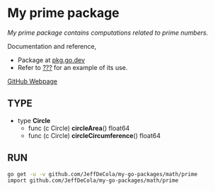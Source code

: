 # My prime package

_My prime package contains computations related to prime numbers._

Documentation and reference,

* Package at [pkg.go.dev](https://pkg.go.dev/github.com/JeffDeCola/my-go-packages/geometry/???)
* Refer to
  [???](https://github.com/JeffDeCola/my-go-examples/????)
  for an example of its use.

[GitHub Webpage](https://jeffdecola.github.io/my-go-packages/)

## TYPE

* type **Circle**
  * func (c Circle) **circleArea**() float64
  * func (c Circle) **circleCircumference**() float64

## RUN

```bash
go get -u -v github.com/JeffDeCola/my-go-packages/math/prime
import github.com/JeffDeCola/my-go-packages/math/prime
```
